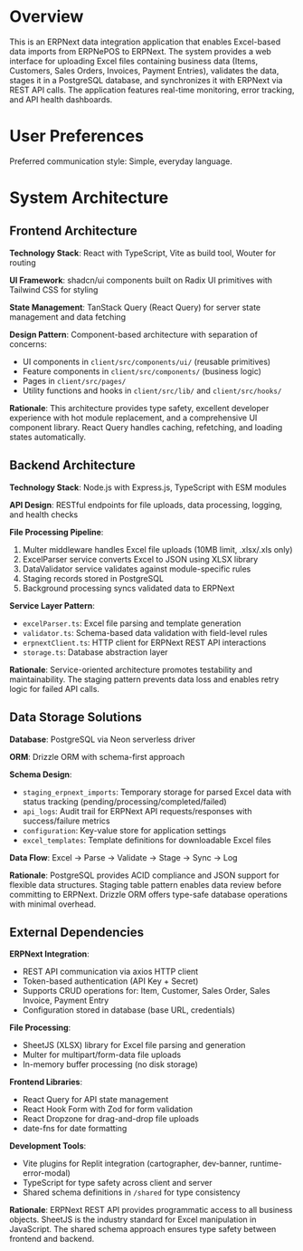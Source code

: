 # Overview

This is an ERPNext data integration application that enables Excel-based data imports from ERPNePOS to ERPNext. The system provides a web interface for uploading Excel files containing business data (Items, Customers, Sales Orders, Invoices, Payment Entries), validates the data, stages it in a PostgreSQL database, and synchronizes it with ERPNext via REST API calls. The application features real-time monitoring, error tracking, and API health dashboards.

# User Preferences

Preferred communication style: Simple, everyday language.

# System Architecture

## Frontend Architecture

**Technology Stack**: React with TypeScript, Vite as build tool, Wouter for routing

**UI Framework**: shadcn/ui components built on Radix UI primitives with Tailwind CSS for styling

**State Management**: TanStack Query (React Query) for server state management and data fetching

**Design Pattern**: Component-based architecture with separation of concerns:
- UI components in `client/src/components/ui/` (reusable primitives)
- Feature components in `client/src/components/` (business logic)
- Pages in `client/src/pages/`
- Utility functions and hooks in `client/src/lib/` and `client/src/hooks/`

**Rationale**: This architecture provides type safety, excellent developer experience with hot module replacement, and a comprehensive UI component library. React Query handles caching, refetching, and loading states automatically.

## Backend Architecture

**Technology Stack**: Node.js with Express.js, TypeScript with ESM modules

**API Design**: RESTful endpoints for file uploads, data processing, logging, and health checks

**File Processing Pipeline**:
1. Multer middleware handles Excel file uploads (10MB limit, .xlsx/.xls only)
2. ExcelParser service converts Excel to JSON using XLSX library
3. DataValidator service validates against module-specific rules
4. Staging records stored in PostgreSQL
5. Background processing syncs validated data to ERPNext

**Service Layer Pattern**:
- `excelParser.ts`: Excel file parsing and template generation
- `validator.ts`: Schema-based data validation with field-level rules
- `erpnextClient.ts`: HTTP client for ERPNext REST API interactions
- `storage.ts`: Database abstraction layer

**Rationale**: Service-oriented architecture promotes testability and maintainability. The staging pattern prevents data loss and enables retry logic for failed API calls.

## Data Storage Solutions

**Database**: PostgreSQL via Neon serverless driver

**ORM**: Drizzle ORM with schema-first approach

**Schema Design**:
- `staging_erpnext_imports`: Temporary storage for parsed Excel data with status tracking (pending/processing/completed/failed)
- `api_logs`: Audit trail for ERPNext API requests/responses with success/failure metrics
- `configuration`: Key-value store for application settings
- `excel_templates`: Template definitions for downloadable Excel files

**Data Flow**: Excel → Parse → Validate → Stage → Sync → Log

**Rationale**: PostgreSQL provides ACID compliance and JSON support for flexible data structures. Staging table pattern enables data review before committing to ERPNext. Drizzle ORM offers type-safe database operations with minimal overhead.

## External Dependencies

**ERPNext Integration**:
- REST API communication via axios HTTP client
- Token-based authentication (API Key + Secret)
- Supports CRUD operations for: Item, Customer, Sales Order, Sales Invoice, Payment Entry
- Configuration stored in database (base URL, credentials)

**File Processing**:
- SheetJS (XLSX) library for Excel file parsing and generation
- Multer for multipart/form-data file uploads
- In-memory buffer processing (no disk storage)

**Frontend Libraries**:
- React Query for API state management
- React Hook Form with Zod for form validation
- React Dropzone for drag-and-drop file uploads
- date-fns for date formatting

**Development Tools**:
- Vite plugins for Replit integration (cartographer, dev-banner, runtime-error-modal)
- TypeScript for type safety across client and server
- Shared schema definitions in `/shared` for type consistency

**Rationale**: ERPNext REST API provides programmatic access to all business objects. SheetJS is the industry standard for Excel manipulation in JavaScript. The shared schema approach ensures type safety between frontend and backend.